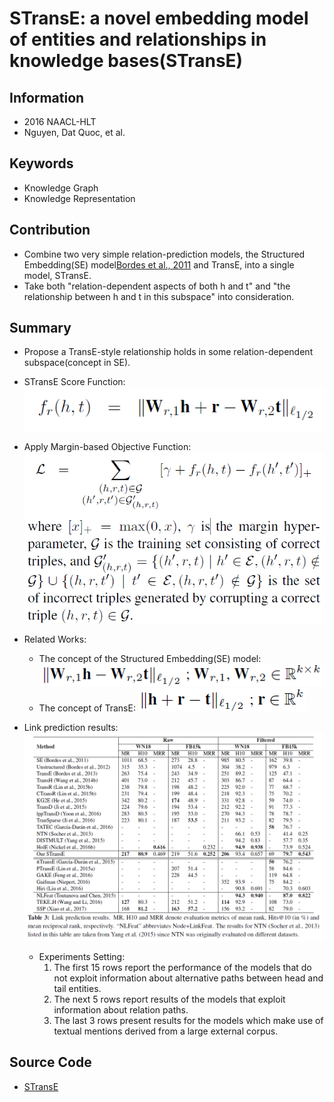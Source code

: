 # STransE: a novel embedding model of entities and relationships in knowledge bases(STransE)
## Information
- 2016 NAACL-HLT
- Nguyen, Dat Quoc, et al.

## Keywords
- Knowledge Graph
- Knowledge Representation

## Contribution
- Combine two very simple relation-prediction models, the Structured Embedding(SE) model[Bordes et al., 2011](https://ronan.collobert.com/pub/matos/2011_knowbases_aaai.pdf) and TransE, into a single model, STransE.
- Take both "relation-dependent aspects of both h and t" and "the relationship between h and t in this subspace" into consideration.

## Summary
- Propose a TransE-style relationship holds in some relation-dependent subspace(concept in SE).
- STransE Score Function:
	![STransE Score Function](pic/STransE_-_a_novel_embedding_model_of_entities_and_relationships_in_knowledge_bases_fig1.PNG)
- Apply Margin-based Objective Function:
	![Margin-based Objective Function](pic/STransE_-_a_novel_embedding_model_of_entities_and_relationships_in_knowledge_bases_fig2.PNG)
- Related Works:
	- The concept of the Structured Embedding(SE) model:
		![The concept of the SE model](pic/STransE_-_a_novel_embedding_model_of_entities_and_relationships_in_knowledge_bases_fig3.PNG)
	- The concept of TransE:
		![The concept of TransE](pic/STransE_-_a_novel_embedding_model_of_entities_and_relationships_in_knowledge_bases_fig4.PNG)

- Link prediction results:
	![Link prediction results](pic/STransE_-_a_novel_embedding_model_of_entities_and_relationships_in_knowledge_bases_fig5.PNG)
	- Experiments Setting:
		1. The first 15 rows report the performance of the models that do not exploit information about alternative paths between head and tail entities.
		2. The next 5 rows report results of the models that exploit information about relation paths.
		3. The last 3 rows present results for the models which make use of textual mentions derived from a large external corpus.

## Source Code
- [STransE](https://github.com/datquocnguyen/STransE)